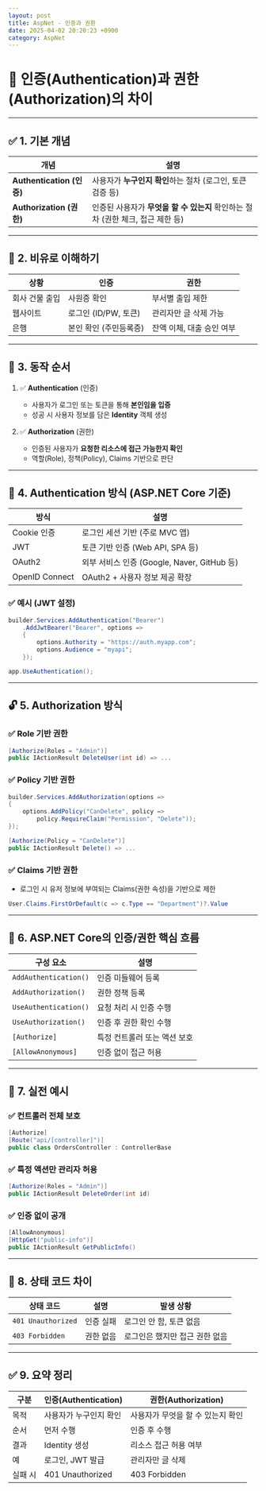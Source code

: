 ```yaml
---
layout: post
title: AspNet - 인증과 권환
date: 2025-04-02 20:20:23 +0900
category: AspNet
---
```

# 🔐 인증(Authentication)과 권한(Authorization)의 차이

---

## ✅ 1. 기본 개념

| 개념 | 설명 |
|------|------|
| **Authentication (인증)** | 사용자가 **누구인지 확인**하는 절차 (로그인, 토큰 검증 등) |
| **Authorization (권한)** | 인증된 사용자가 **무엇을 할 수 있는지** 확인하는 절차 (권한 체크, 접근 제한 등) |

---

## 🔎 2. 비유로 이해하기

| 상황 | 인증 | 권한 |
|------|------|------|
| 회사 건물 출입 | 사원증 확인 | 부서별 출입 제한 |
| 웹사이트 | 로그인 (ID/PW, 토큰) | 관리자만 글 삭제 가능 |
| 은행 | 본인 확인 (주민등록증) | 잔액 이체, 대출 승인 여부 |

---

## 🔄 3. 동작 순서

1. ✅ **Authentication** (인증)
   - 사용자가 로그인 또는 토큰을 통해 **본인임을 입증**
   - 성공 시 사용자 정보를 담은 **Identity** 객체 생성

2. ✅ **Authorization** (권한)
   - 인증된 사용자가 **요청한 리소스에 접근 가능한지 확인**
   - 역할(Role), 정책(Policy), Claims 기반으로 판단

---

## 🔐 4. Authentication 방식 (ASP.NET Core 기준)

| 방식 | 설명 |
|------|------|
| Cookie 인증 | 로그인 세션 기반 (주로 MVC 앱) |
| JWT | 토큰 기반 인증 (Web API, SPA 등) |
| OAuth2 | 외부 서비스 인증 (Google, Naver, GitHub 등) |
| OpenID Connect | OAuth2 + 사용자 정보 제공 확장 |

### ✅ 예시 (JWT 설정)

```csharp
builder.Services.AddAuthentication("Bearer")
    .AddJwtBearer("Bearer", options =>
    {
        options.Authority = "https://auth.myapp.com";
        options.Audience = "myapi";
    });

app.UseAuthentication();
```

---

## 🔓 5. Authorization 방식

### ✅ Role 기반 권한

```csharp
[Authorize(Roles = "Admin")]
public IActionResult DeleteUser(int id) => ...
```

### ✅ Policy 기반 권한

```csharp
builder.Services.AddAuthorization(options =>
{
    options.AddPolicy("CanDelete", policy =>
        policy.RequireClaim("Permission", "Delete"));
});

[Authorize(Policy = "CanDelete")]
public IActionResult Delete() => ...
```

### ✅ Claims 기반 권한

- 로그인 시 유저 정보에 부여되는 Claims(권한 속성)을 기반으로 제한

```csharp
User.Claims.FirstOrDefault(c => c.Type == "Department")?.Value
```

---

## 📌 6. ASP.NET Core의 인증/권한 핵심 흐름

| 구성 요소 | 설명 |
|-----------|------|
| `AddAuthentication()` | 인증 미들웨어 등록 |
| `AddAuthorization()` | 권한 정책 등록 |
| `UseAuthentication()` | 요청 처리 시 인증 수행 |
| `UseAuthorization()` | 인증 후 권한 확인 수행 |
| `[Authorize]` | 특정 컨트롤러 또는 액션 보호 |
| `[AllowAnonymous]` | 인증 없이 접근 허용 |

---

## 🧪 7. 실전 예시

### ✅ 컨트롤러 전체 보호

```csharp
[Authorize]
[Route("api/[controller]")]
public class OrdersController : ControllerBase
```

### ✅ 특정 액션만 관리자 허용

```csharp
[Authorize(Roles = "Admin")]
public IActionResult DeleteOrder(int id)
```

### ✅ 인증 없이 공개

```csharp
[AllowAnonymous]
[HttpGet("public-info")]
public IActionResult GetPublicInfo()
```

---

## 🧰 8. 상태 코드 차이

| 상태 코드 | 설명 | 발생 상황 |
|-----------|------|-----------|
| `401 Unauthorized` | 인증 실패 | 로그인 안 함, 토큰 없음 |
| `403 Forbidden` | 권한 없음 | 로그인은 했지만 접근 권한 없음 |

---

## ✅ 9. 요약 정리

| 구분 | 인증(Authentication) | 권한(Authorization) |
|------|----------------------|----------------------|
| 목적 | 사용자가 누구인지 확인 | 사용자가 무엇을 할 수 있는지 확인 |
| 순서 | 먼저 수행 | 인증 후 수행 |
| 결과 | Identity 생성 | 리소스 접근 허용 여부 |
| 예 | 로그인, JWT 발급 | 관리자만 글 삭제 |
| 실패 시 | 401 Unauthorized | 403 Forbidden |